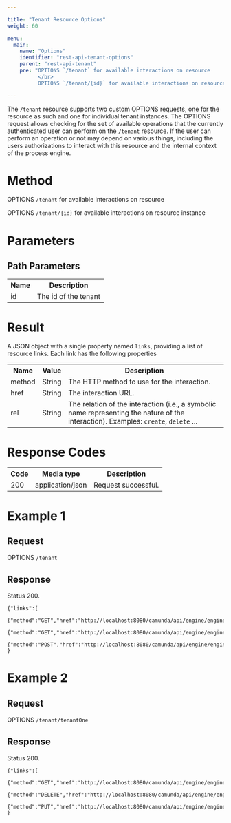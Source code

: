 ```yaml
---

title: "Tenant Resource Options"
weight: 60

menu:
  main:
    name: "Options"
    identifier: "rest-api-tenant-options"
    parent: "rest-api-tenant"
    pre: "OPTIONS `/tenant` for available interactions on resource
          </br>
          OPTIONS `/tenant/{id}` for available interactions on resource instance"

---
```



The `/tenant` resource supports two custom OPTIONS requests, one for the resource as such and one for individual tenant instances. The OPTIONS request allows checking for the set of available operations that the currently authenticated user can perform on the `/tenant` resource. If the user can perform an operation or not may depend on various things, including the users authorizations to interact with this resource and the internal context of the process engine.

# Method

OPTIONS `/tenant` for available interactions on resource

OPTIONS `/tenant/{id}` for available interactions on resource instance


# Parameters

## Path Parameters

<table class="table table-striped">
  <tr>
    <th>Name</th>
    <th>Description</th>
  </tr>
  <tr>
    <td>id</td>
    <td>The id of the tenant</td>
  </tr>
</table>


# Result

A JSON object with a single property named `links`, providing a list of resource links. Each link has the following properties

<table class="table table-striped">
  <tr>
    <th>Name</th>
    <th>Value</th>
    <th>Description</th>
  </tr>
  <tr>
    <td>method</td>
    <td>String</td>
    <td>The HTTP method to use for the interaction.</td>
  </tr>
  <tr>
    <td>href</td>
    <td>String</td>
    <td>The interaction URL.</td>
  </tr>
  <tr>
    <td>rel</td>
    <td>String</td>
    <td>The relation of the interaction (i.e., a symbolic name representing the nature of the interaction). Examples: <code>create</code>, <code>delete</code> ...</td>
  </tr>
</table>


# Response Codes


<table class="table table-striped">
  <tr>
    <th>Code</th>
    <th>Media type</th>
    <th>Description</th>
  </tr>
  <tr>
    <td>200</td>
    <td>application/json</td>
    <td>Request successful.</td>
  </tr>
</table>


# Example 1


## Request

OPTIONS `/tenant`

## Response

Status 200.

    {"links":[
        {"method":"GET","href":"http://localhost:8080/camunda/api/engine/engine/default/tenant","rel":"list"},
        {"method":"GET","href":"http://localhost:8080/camunda/api/engine/engine/default/tenant/count","rel":"count"},
        {"method":"POST","href":"http://localhost:8080/camunda/api/engine/engine/default/tenant/create","rel":"create"}]
    }


# Example 2

## Request

OPTIONS `/tenant/tenantOne`
## Response

Status 200.

    {"links":[
        {"method":"GET","href":"http://localhost:8080/camunda/api/engine/engine/default/tenant/tenantOne","rel":"self"},
        {"method":"DELETE","href":"http://localhost:8080/camunda/api/engine/engine/default/tenant/tenantOne","rel":"delete"},
        {"method":"PUT","href":"http://localhost:8080/camunda/api/engine/engine/default/tenant/tenantOne","rel":"update"}]
    }
